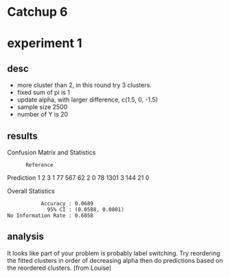 # Catchup 6

# experiment 1

## desc

- more cluster than 2, in this round try 3 clusters.
- fixed sum of pi is 1
- update alpha, with larger difference, c(1.5, 0, -1.5)
- sample size 2500
- number of Y is 20

## results

Confusion Matrix and Statistics

          Reference
Prediction    1    2    3
         1   77  567   62
         2    0   78 1301
         3  144   21    0

Overall Statistics
                                          
               Accuracy : 0.0689          
                 95% CI : (0.0588, 0.0801)
    No Information Rate : 0.6058      

## analysis

It looks like part of your problem is probably label switching. Try reordering the fitted clusters in order of decreasing alpha then do predictions based on the reordered clusters. (from Louise)
